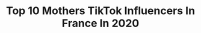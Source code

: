 ---
title: Top 10 Mothers TikTok Influencers In France In 2020
description: >-
  Find top mothers TikTok influencers in France in 2020. Most popular hashtags: #mother #love #danse #friends.
platform: TikTok
profiles:
  - username: "minibulle__"
    fullname: >-
      Minibulle__
    location: "France"
    followers: 43834
    engagement: 387
    commentsToLikes: 0.045512
    id: ck9rnrdq38wxy0j78od9isafa
    verified: false
    hashtags: "#gaby, #tomorrowland, #princess, #douceur"
  - username: "saritamaharjanfau1"
    fullname: >-
      Sarita Maharjan Faucher
    location: "France"
    followers: 101451
    engagement: 902
    commentsToLikes: 0.009756
    id: ck9016xikbds20j78a9fdvvnb
    verified: false
    hashtags: "#hungrywife, #cutebaby, #daddysgirl, #love"
  - username: "jessicaerrero"
    fullname: >-
      Jessica ERRERO
    location: "France"
    followers: 355764
    engagement: 1046
    commentsToLikes: 0.005996
    id: ck9fcst93le0a0j78feczv8z7
    verified: true
    hashtags: "#chute, #coiffure, #hiphop, #love"
  - username: "cloecrnn"
    fullname: >-
      Cloecrn
    location: "France"
    followers: 10610
    engagement: 1445
    commentsToLikes: 0.061228
    id: cka0muvwbx0sn0i78hkzv4pzf
    verified: false
    hashtags: "#fail, #soignant, #concertcheck, #mother"
  - username: "jubi_chan"
    fullname: >-
      Jubi-chan
    location: "France"
    followers: 6782
    engagement: 2159
    commentsToLikes: 0.034523
    id: ck9c8hzydsxeo0j78ngaxk8wi
    verified: false
    hashtags: "#facetrackingchallenge, #paris, #tiktok, #occosplay"
  - username: "crazygaya"
    fullname: >-
      Crazy Gaya
    location: "France"
    followers: 100140
    engagement: 2111
    commentsToLikes: 0.013485
    id: ck8qmjsopqhpk0j78avmxbs1l
    verified: true
    hashtags: "#concept, #adolescente, #anecdote, #latino"
  - username: "naomi.lifefit"
    fullname: >-
      Naomi 🧸 🌸
    location: "France"
    followers: 149291
    engagement: 1340
    commentsToLikes: 0.026811
    id: cka9kxxy512uh0i78m6113lg2
    verified: false
    hashtags: "#zoom, #peugeot, #muchlove, #curly"
  - username: "moha_tns1"
    fullname: >-
      Mohamed Allagui
    location: "France"
    followers: 4491
    engagement: 617
    commentsToLikes: 0.081222
    id: ckac60882drar0i78t6byf243
    verified: false
    hashtags: "#hamdoulah, #freindzone, #egyptian, #nabil"
  - username: "leanedsns"
    fullname: >-
      Léane
    location: "France"
    followers: 167191
    engagement: 1507
    commentsToLikes: 0.018929
    id: ckal6zh5dd4140i78utm3t2gc
    verified: false
    hashtags: "#lipstick, #battery, #night, #summer"
  - username: "frisette_10f"
    fullname: >-
      Frisette_10f
    location: "France"
    followers: 5137
    engagement: 2109
    commentsToLikes: 0.025756
    id: cka8g22co4tjo0i78uo9i3u5c
    verified: false
    hashtags: "#zola, #wedding, #guitar, #afrodance"
---